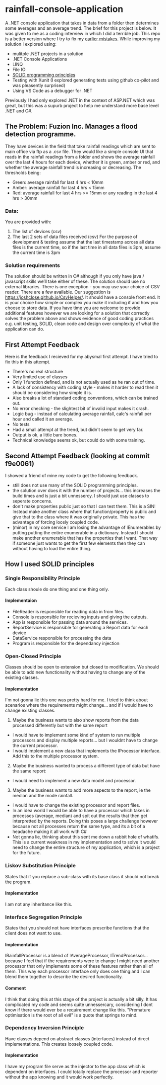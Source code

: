 # rainfall-console-application
A .NET console application that takes in data from a folder then determines some averages and an average trend.
The brief for this project is below. It was given to me as a coding interview in which I did a terrible job. This repo is a better version where I try to fix my [earlier mistakes](#first-attempt-feedback).
While improving my solution I explored using:

- mulitple .NET projects in a solution
- .NET Console Applications
- LINQ
- File IO
- [SOLID programming principles](#how-i-used-solid-principles)
- Testing with Xunit (I explored generating tests using github co-pilot and was pleasently surprised)
- Using VS Code as a debugger for .NET

Previously I had only explored .NET in the context of ASP.NET which was great, but this was a supurb project to help me understand more base level .NET and C#.

## The Problem: Fuzion Inc. Manages a flood detection programme. 
They have devices in the field that take rainfall readings which are sent to main office via ftp as a .csv file.
They would like a simple console UI that reads in the rainfall readings from a folder and shows the average rainfall over the last 4 hours for each device, whether it is green, amber or red, and whether the average rainfall trend is increasing or decreasing. The thresholds being:
- Green: average rainfall for last 4 hrs < 10mm
- Amber: average rainfall for last 4 hrs < 15mm
- Red: average rainfall for last 4 hrs >= 15mm or any reading in the last 4 hrs > 30mm
### Data:
You are provided with: 
1. The list of devices (csv)
2. The last 2 sets of data files received (csv)
For the purpose of development & testing assume that the last timestamp across all data files is the current time, so if the last time in all data files is 3pm, assume the current time is 3pm

### Solution requirements
The solution should be written in C# although if you only have java / javascript skills we’ll take either of these. The
solution should use no external libraries. There is one exception - you may use your choice of CSV reader. There are a few available. Our suggestion is https://joshclose.github.io/CsvHelper/. It should have a console front end. It is your choice how simple or complex you make it including if and how you choose to store data.
If you have time you are welcome to provide additional features however we are looking for a solution that correctly solves the problem above and shows evidence of good coding practices e.g. unit testing, SOLID, clean code and design over complexity of what the application can do.

## First Attempt Feedback
Here is the feedback I recieved for my abysmal first attempt. I have tried to fix this in this attempt.

- There's no real structure
- Very limited use of classes
- Only 1 function defined, and is not actually used as he ran out of time.
- A lack of consistency with coding style - makes it harder to read then it should be considering how simple it is.
- Also breaks a lot of standard coding conventions, which can be trained out.
- No error checking - the slightest bit of invalid input makes it crash.
- Logic bug - instead of calculating average rainfall, calc's rainfall per hour and called it an average.
- No tests
- Had a small attempt at the trend, but didn't seem to get very far.
- Output is ok, a little bare bones.
- Technical knowledge seems ok, but could do with some training.

## Second Attempt Feedback (looking at commit f9e0061)
I showed a friend of mine my code to get the following feedback.
- still does not use many of the SOLID programming principles.
- the solution over does it with the number of projects... this increases the build times and is just a bit unnessercy. I should just use classes to seperate concerns.
- don't make properties public just so that I can test them. This is a SIN! Instead make another class where that function/property is public and give that to the class where it was originally private. This has the advantage of forcing loosly coupled code.
- (minor) in my core service I am losing the advantage of IEnumerables by putting putting the entire enumerable in a dictionary. Instead I should make another enumerable that has the properties that I want. That way if someone just wants to get the first few elements then they can without having to load the entire thing.
## How I used SOLID principles

### Single Responsibility Principle
Each class shoule do one thing and one thing only. 
#### Implementaion
- FileReader is responsible for reading data in from files.
- Console is responsible for recieving inputs and giving the outputs.
- App is responsible for passing data around the services.
- ReportService is responsible for generating a Report data for each device
- DataService responsible for processing the data
- Program is responsible for the dependancy injection

### Open-Closed Principle
Classes should be open to extension but closed to modification. We should be able to add new functionality without having to change any of the existing classes.
#### Implementation
I'm not gonna lie this one was pretty hard for me. I tried to think about scenarios where the requirements might change... and if I would have to change existing classes.

1. Maybe the business wants to also show reports from the data processed differently but with the same report
  - I would have to implement some kind of system to run multiple processors and display multiple reports... but I wouldnt have to change the current processor.
  - I would implement a new class that implements the IProcessor interface. Add this to the multiple processor system.

2. Maybe the business wanted to process a different type of data but have the same report:
  - I would need to implement a new data model and processor.

3. Maybe the business wants to add more aspects to the report, ie the median and the mode rainfall.
- I would have to change the existing processor and report files.
- In an idea world I would be able to have a processor which takes in processes (average, median) and spit out the results that then get interpretted by the reports. Doing this poses a large challenge however because not all processes return the same type, and its a bit of a headache making it all work with C#
- Not gonna lie, thinking about this sent me down a rabbit hole of whatifs. This is a current weakness in my implementation and to solve it would need to change the entire structure of my application, which is a project for the future.


### Liskov Substitution Principle
States that if you replace a sub-class with its base class it should not break the program.

#### Implementation
I am not any inheritance like this.

### Interface Segregation Principle
States that you should not have interfaces prescribe functions that the client does not want to use.

#### Implementation
IRainfallProcessor is a blend of IAverageProcessor, ITrendProcessor... because I feel that if the requirements were to change I might need another processor that only implements some of these features rather than all of them. This way each processor interface only does one thing and I can blend them together to describe the desired functionality.

#### Comment
I think that doing this at this stage of the project is actually a bit silly. It has complicated my code and seems quite unnessercary, considering I dont know if there would ever be a requirement change like this. "Premature optimisation is the root of all evil" is a quote that springs to mind. 

### Dependency Inversion Principle
Have classes depend on abstract classes (interfaces) instead of direct implementations. This creates loosely coupled code.

#### Implementation
I have my program file serve as the injector to the app class which is dependent on interfaces. I could totally replace the processor and reporter without the app knowing and it would work perfectly.


 
